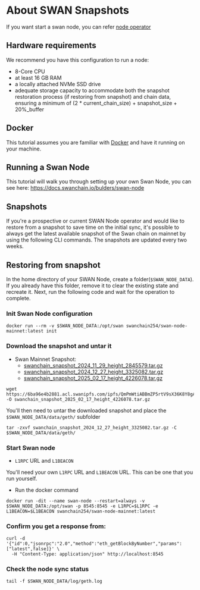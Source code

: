 
# About SWAN Snapshots

If you want start a swan node, you can refer [node operator](https://docs.swanchain.io/bulders/swan-node)


## Hardware requirements
We recommend you have this configuration to run a node:

 - 8-Core CPU
 - at least 16 GB RAM
 - a locally attached NVMe SSD drive
 - adequate storage capacity to accommodate both the snapshot restoration process (if restoring from snapshot) and chain data, ensuring a minimum of (2 * current_chain_size) + snapshot_size + 20%_buffer


## Docker
This tutorial assumes you are familiar with [Docker](https://www.docker.com/) and have it running on your machine.


## Running a Swan Node
This tutorial will walk you through setting up your own Swan Node, you can see here:
https://docs.swanchain.io/bulders/swan-node


## Snapshots
If you're a prospective or current SWAN Node operator and would like to restore from a snapshot to save time on the initial sync, it's possible to always get the latest available snapshot of the Swan chain on mainnet by using the following CLI commands. The snapshots are updated every two weeks.

## Restoring from snapshot
In the home directory of your SWAN Node, create a folder(`$SWAN_NODE_DATA`). If you already have this folder, remove it to clear the existing state and recreate it. Next, run the following code and wait for the operation to complete.

### Init Swan Node configuration
```
docker run --rm -v $SWAN_NODE_DATA:/opt/swan swanchain254/swan-node-mainnet:latest init

```
### Download the snapshot and untar it

 - Swan Mainnet Snapshot: 
	- [swanchain_snapshot_2024_11_29_height_2845579.tar.gz](https://6ba96e4b2881.acl.swanipfs.com/ipfs/QmUgXvTLggufGisAYgjTEBt3AoJANRFjWdSfCQrpC9gsti)
	- [swanchain_snapshot_2024_12_27_height_3325082.tar.gz](https://6ba96e4b2881.acl.swanipfs.com/ipfs/QmUJPgaJwH8A3jrfwJFfY9tt6RivSEnHzeAi55xTChEwGy)
	- [swanchain_snapshot_2025_02_17_height_4226078.tar.gz](https://6ba96e4b2881.acl.swanipfs.com/ipfs/QmPmWtiABBmZP5rtV9sX36K8Y8gA74udXKnqqy5KgKqi5z) 
```
wget https://6ba96e4b2881.acl.swanipfs.com/ipfs/QmPmWtiABBmZP5rtV9sX36K8Y8gA74udXKnqqy5KgKqi5z -O swanchain_snapshot_2025_02_17_height_4226078.tar.gz
```
You'll then need to untar the downloaded snapshot and place the `$SWAN_NODE_DATA/data/geth/` subfolder

```
tar -zxvf swanchain_snapshot_2024_12_27_height_3325082.tar.gz -C $SWAN_NODE_DATA/data/geth/
```


### Start Swan node

 - `L1RPC` URL and `L1BEACON`

You'll need your own `L1RPC` URL and `L1BEACON` URL. This can be one that you run yourself.

 - Run the docker command
```
docker run -dit --name swan-node --restart=always -v $SWAN_NODE_DATA:/opt/swan -p 8545:8545 -e L1RPC=$L1RPC -e  L1BEACON=$L1BEACON swanchain254/swan-node-mainnet:latest

```
 
### Confirm you get a response from:

```
curl -d '{"id":0,"jsonrpc":"2.0","method":"eth_getBlockByNumber","params":["latest",false]}' \
  -H "Content-Type: application/json" http://localhost:8545
```


### Check the node sync status
```
tail -f $SWAN_NODE_DATA/log/geth.log
```








